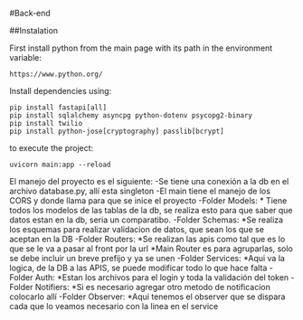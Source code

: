 #Back-end 

##Instalation

First install python from the main page with its path in the environment variable:  
```
https://www.python.org/
```

Install dependencies using: 

```
pip install fastapi[all]
pip install sqlalchemy asyncpg python-dotenv psycopg2-binary
pip install twilio
pip install python-jose[cryptography] passlib[bcrypt]
```

to execute the project: 
```
uvicorn main:app --reload
```

El manejo del proyecto es el siguiente: 
    -Se tiene una conexión a la db en el archivo database.py, allí esta singleton
    -El main tiene el manejo de los CORS y donde llama para que se inice el proyecto 
    -Folder Models:
        * Tiene todos los modelos de las tablas de la db, se realiza esto para que saber que datos estan en la db, seria un comparatibo. 
    -Folder Schemas: 
        *Se realiza los esquemas para realizar validacion de datos, que sean los que se aceptan en la DB 
    -Folder Routers:
        *Se realizan las apis como tal que es lo que se le va a pasar al front por la url
        *Main Router es para agruparlas, solo se debe incluir un breve prefijo y ya se unen
    -Folder Services: 
        *Aqui va la logica, de la DB a las APIS, se puede modificar todo lo que hace falta
    -Folder Auth: 
        *Estan los archivos para el login y toda la validación del token
    -Folder Notifiers: 
        *Si es necesario agregar otro metodo de notificacion colocarlo allí 
    -Folder Observer: 
        *Aquí tenemos el observer que se dispara cada que lo veamos necesario con la linea en el service